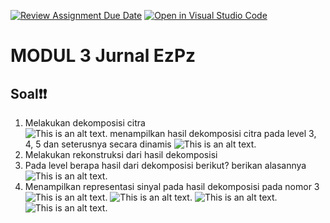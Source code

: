 [![Review Assignment Due Date](https://classroom.github.com/assets/deadline-readme-button-24ddc0f5d75046c5622901739e7c5dd533143b0c8e959d652212380cedb1ea36.svg)](https://classroom.github.com/a/VmGaY79i)
[![Open in Visual Studio Code](https://classroom.github.com/assets/open-in-vscode-718a45dd9cf7e7f842a935f5ebbe5719a5e09af4491e668f4dbf3b35d5cca122.svg)](https://classroom.github.com/online_ide?assignment_repo_id=14994831&assignment_repo_type=AssignmentRepo)
# MODUL 3 Jurnal EzPz

## Soal❗❗

1. Melakukan dekomposisi citra   
   ![This is an alt text.](Assets/_dekomposisi.png)
   menampilkan hasil dekomposisi citra pada level 3, 4, 5 dan seterusnya secara dinamis
   ![This is an alt text.](Assets/__dekomposisi.png) 
2. Melakukan rekonstruksi dari hasil dekomposisi  
3. Pada level berapa hasil dari dekomposisi berikut? berikan alasannya  
   ![This is an alt text.](Assets/___dekomposisi.png)
4. Menampilkan representasi sinyal pada hasil dekomposisi pada nomor 3  
   ![This is an alt text.](Assets/Approximation.png)
   ![This is an alt text.](Assets/Horizontal.png)
   ![This is an alt text.](Assets/Vertical.png)
   ![This is an alt text.](Assets/Diagonal.png)

